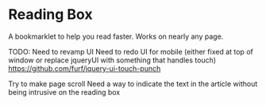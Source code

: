 Reading Box
==================

A bookmarklet to help you read faster. Works on nearly any page.


TODO:
Need to revamp UI
Need to redo UI for mobile (either fixed at top of window or replace jqueryUI with something that handles touch) https://github.com/furf/jquery-ui-touch-punch




Try to make page scroll
Need a way to indicate the text in the article without being intrusive on the reading
box
